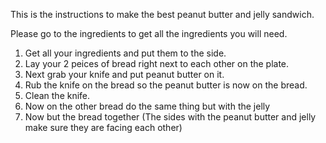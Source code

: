 This is the instructions to make the best peanut butter and jelly sandwich. 

Please go to the ingredients to get all the ingredients you will need.

1) Get all your ingredients and put them to the side.
2) Lay your 2 peices of bread right next to each other on the plate.
3) Next grab your knife and put peanut butter on it.
4) Rub the knife on the bread so the peanut butter is now on the bread.
5) Clean the knife.
6) Now on the other bread do the same thing but with the jelly
7) Now but the bread together (The sides with the peanut butter and jelly make sure they are facing each other)